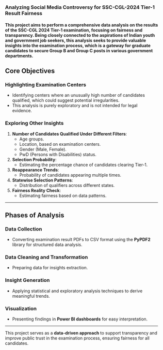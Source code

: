###  Analyzing Social Media Controversy for SSC-CGL-2024 Tier-1 Result Fairness

#### This project aims to perform a comprehensive data analysis on the results of the SSC-CGL 2024 Tier-1 examination, focusing on fairness and transparency. Being closely connected to the aspirations of Indian youth and government job seekers, this analysis seeks to provide valuable insights into the examination process, which is a gateway for graduate candidates to secure Group B and Group C posts in various government departments.
## Core Objectives

### Highlighting Examination Centers
- Identifying centers where an unusually high number of candidates qualified, which could suggest potential irregularities.
- This analysis is purely exploratory and is not intended for legal evidence.

### Exploring Other Insights
1. **Number of Candidates Qualified Under Different Filters**:
   - Age groups.
   - Location, based on examination centers.
   - Gender (Male, Female).
   - PwD (Persons with Disabilities) status.
2. **Selection Probability**:
   - Estimating the percentage chance of candidates clearing Tier-1.
3. **Reappearance Trends**:
   - Probability of candidates appearing multiple times.
4. **Statewise Selection Patterns**:
   - Distribution of qualifiers across different states.
5. **Fairness Reality Check**:
   - Estimating fairness based on data patterns.

---

## Phases of Analysis

### Data Collection
- Converting examination result PDFs to CSV format using the **PyPDF2** library for structured data analysis.

### Data Cleaning and Transformation
- Preparing data for insights extraction.

### Insight Generation
- Applying statistical and exploratory analysis techniques to derive meaningful trends.

### Visualization
- Presenting findings in **Power BI dashboards** for easy interpretation.

---

This project serves as a **data-driven approach** to support transparency and improve public trust in the examination process, ensuring fairness for all candidates.
